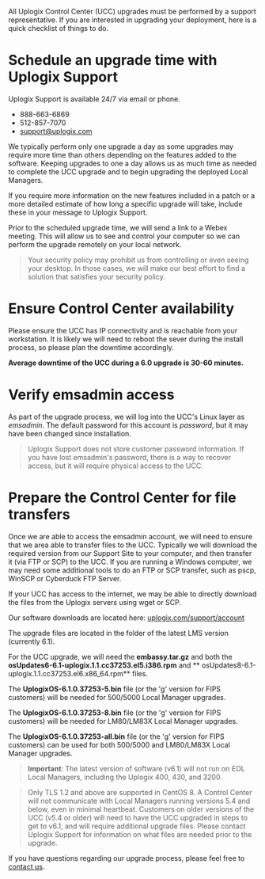 <!-- 6.1 -->

All Uplogix Control Center (UCC) upgrades must be performed by a support representative. If you are interested in upgrading your deployment, here is a quick checklist of things to do.

# Schedule an upgrade time with Uplogix Support

Uplogix Support is available 24/7 via email or phone.

* 888-663-6869
* 512-857-7070 
* support@uplogix.com

We typically perform only one upgrade a day as some upgrades may require more time than others depending on the features added to the software. Keeping upgrades to one a day allows us as much time as needed to complete the UCC upgrade and to begin upgrading the deployed Local Managers.

If you require more information on the new features included in a patch or a more detailed estimate of how long a specific upgrade will take, include these in your message to Uplogix Support.

Prior to the scheduled upgrade time, we will send a link to a Webex meeting. This will allow us to see and control your computer so we can perform the upgrade remotely on your local network.

> Your security policy may prohibit us from controlling or even seeing your desktop. In those cases, we will make our best effort to find a solution that satisfies your security policy.

# Ensure Control Center availability 

Please ensure the UCC has IP connectivity and is reachable from your workstation. It is likely we will need to reboot the sever during the install process, so please plan the downtime accordingly.

**Average downtime of the UCC during a 6.0 upgrade is 30-60 minutes.**

# Verify emsadmin access

As part of the upgrade process, we will log into the UCC's Linux layer as *emsadmin*. The default password for this account is *password*, but it may have been changed since installation.

> Uplogix Support does not store customer password information. If you have lost emsadmin's password, there is a way to recover access, but it will require physical access to the UCC.

# Prepare the Control Center for file transfers

Once we are able to access the emsadmin account, we will need to ensure that we area able to transfer files to the UCC. Typically we will download the required version from our Support Site to your computer, and then transfer it (via FTP or SCP) to the UCC. If you are running a Windows computer, we may need some additional tools to do an FTP or SCP transfer, such as pscp, WinSCP or Cyberduck FTP Server.

If your UCC has access to the internet, we may be able to directly download the files from the Uplogix servers using wget or SCP.

Our software downloads are located here: [uplogix.com/support/account](http://uplogix.com/support/account/)

The upgrade files are located in the folder of the latest LMS version (currently 6.1).

For the UCC upgrade, we will need the **embassy.tar.gz** and both the **osUpdates6-6.1-uplogix.1.1.cc37253.el5.i386.rpm** and ** osUpdates8-6.1-uplogix.1.1.cc37253.el6.x86_64.rpm** files. 

The **UplogixOS-6.1.0.37253-5.bin** file (or the 'g' version for FIPS customers) will be needed for 500/5000 Local Manager upgrades.

The **UplogixOS-6.1.0.37253-8.bin** file (or the 'g' version for FIPS customers) will be needed for LM80/LM83X Local Manager upgrades.

The **UplogixOS-6.1.0.37253-all.bin** file (or the 'g' version for FIPS customers) can be used for both 500/5000 and LM80/LM83X Local Manager upgrades.

> **Important**: The latest version of software (v6.1) will not run on EOL Local Managers, including the Uplogix 400, 430, and 3200.

> Only TLS 1.2 and above are supported in CentOS 8. A Control Center will not communicate with Local Managers running versions 5.4 and below, even in minimal heartbeat. Customers on older versions of the UCC (v5.4 or older) will need to have the UCC upgraded in steps to get to v6.1, and will require additional upgrade files. Please contact Uplogix Support for information on what files are needed prior to the upgrade.     


If you have questions regarding our upgrade process, please feel free to [contact us](mailto:support@uplogix.com).
